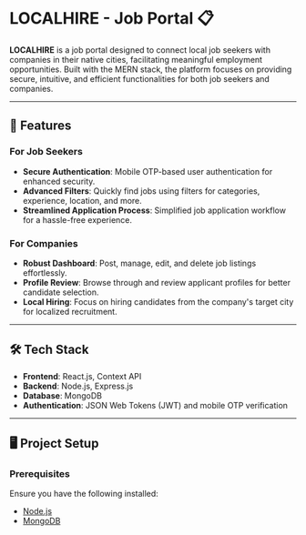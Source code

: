 # LOCALHIRE - Job Portal 📋

**LOCALHIRE** is a job portal designed to connect local job seekers with companies in their native cities, facilitating meaningful employment opportunities. Built with the MERN stack, the platform focuses on providing secure, intuitive, and efficient functionalities for both job seekers and companies.

---

## 🌟 Features  

### **For Job Seekers**  
- **Secure Authentication**: Mobile OTP-based user authentication for enhanced security.  
- **Advanced Filters**: Quickly find jobs using filters for categories, experience, location, and more.  
- **Streamlined Application Process**: Simplified job application workflow for a hassle-free experience.  

### **For Companies**  
- **Robust Dashboard**: Post, manage, edit, and delete job listings effortlessly.  
- **Profile Review**: Browse through and review applicant profiles for better candidate selection.  
- **Local Hiring**: Focus on hiring candidates from the company's target city for localized recruitment.  

---

## 🛠 Tech Stack  

- **Frontend**: React.js, Context API  
- **Backend**: Node.js, Express.js  
- **Database**: MongoDB  
- **Authentication**: JSON Web Tokens (JWT) and mobile OTP verification  

---

## 🖥 Project Setup  

### Prerequisites  
Ensure you have the following installed:  
- [Node.js](https://nodejs.org/)  
- [MongoDB](https://www.mongodb.com/)  
